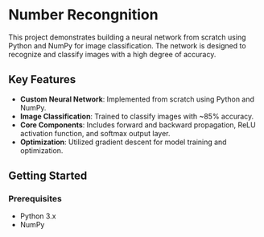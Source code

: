 # Number Recongnition

This project demonstrates building a neural network from scratch using Python and NumPy for image classification. The network is designed to recognize and classify images with a high degree of accuracy.

## Key Features

- **Custom Neural Network**: Implemented from scratch using Python and NumPy.
- **Image Classification**: Trained to classify images with ~85% accuracy.
- **Core Components**: Includes forward and backward propagation, ReLU activation function, and softmax output layer.
- **Optimization**: Utilized gradient descent for model training and optimization.

## Getting Started

### Prerequisites

- Python 3.x
- NumPy
